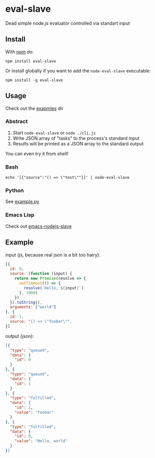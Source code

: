 
# eval-slave

Dead simple node.js evaluator controlled via standart input

## Install

With [npm](https://www.npmjs.com/) do:

```
npm install eval-slave
```

Or install globally if you want to add the `node-eval-slave` executable:

```
npm install -g eval-slave
```

## Usage

Check out the [exapmles](https://github.com/futpib/eval-slave/tree/master/examples) dir

### Abstract
1. Start `node-eval-slave` or `node ./cli.js`
2. Write JSON array of "tasks" to the process's standard input
3. Results will be printed as a JSON array to the standard output

You can even try it from shell!

### Bash

```
echo '[{"source":"() => \"test\""}]' | node-eval-slave
```

### Python

See [example.py](https://github.com/futpib/eval-slave/tree/master/examples/foo.py)

### Emacs Lisp

Check out [emacs-nodejs-slave](https://github.com/futpib/emacs-nodejs-slave)

## Example

input (js, because real json is a bit too hairy):
```js
[{
  id: 0,
  source: (function (input) {
    return new Promise(resolve => {
      setTimeout(() => {
        resolve(`Hello, ${input}`)
      }, 1000)
    })
  }).toString(),
  arguments: ["world"]
}, {
  id: 1,
  source: "() => \"foobar\"",
}]
```

output (json):
```json
[{
  "type": "queued",
  "data": {
    "id": 0
  }
}, {
  "type": "queued",
  "data": {
    "id": 1
  }
}, {
  "type": "fulfilled",
  "data": {
    "id": 1,
    "value": "foobar"
  }
}, {
  "type": "fulfilled",
  "data": {
    "id": 0,
    "value": "Hello, world"
  }
}]
```
